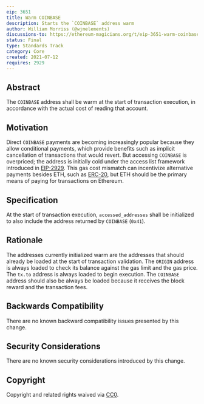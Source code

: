 ```yaml
---
eip: 3651
title: Warm COINBASE
description: Starts the `COINBASE` address warm
author: William Morriss (@wjmelements)
discussions-to: https://ethereum-magicians.org/t/eip-3651-warm-coinbase/6640
status: Final
type: Standards Track
category: Core
created: 2021-07-12
requires: 2929
---
```


## Abstract

The `COINBASE` address shall be warm at the start of transaction execution, in accordance with the actual cost of reading that account.

## Motivation

Direct `COINBASE` payments are becoming increasingly popular because they allow conditional payments, which provide benefits such as implicit cancellation of transactions that would revert.
But accessing `COINBASE` is overpriced; the address is initially cold under the access list framework introduced in [EIP-2929](https://eips.fyi/2929).
This gas cost mismatch can incentivize alternative payments besides ETH, such as [ERC-20](https://eips.fyi/20), but ETH should be the primary means of paying for transactions on Ethereum.

## Specification

At the start of transaction execution, `accessed_addresses` shall be initialized to also include the address returned by `COINBASE` (`0x41`).

## Rationale

The addresses currently initialized warm are the addresses that should already be loaded at the start of transaction validation.
The `ORIGIN` address is always loaded to check its balance against the gas limit and the gas price.
The `tx.to` address is always loaded to begin execution.
The `COINBASE` address should also be always be loaded because it receives the block reward and the transaction fees.

## Backwards Compatibility

There are no known backward compatibility issues presented by this change.

## Security Considerations

There are no known security considerations introduced by this change.

## Copyright

Copyright and related rights waived via [CC0](/LICENSE.md).
